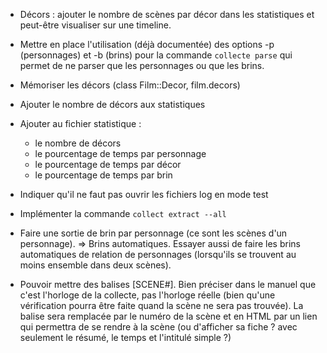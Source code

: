 * Décors : ajouter le nombre de scènes par décor dans les statistiques et peut-être visualiser sur une timeline.

* Mettre en place l'utilisation (déjà documentée) des options -p (personnages) et -b (brins) pour la commande `collecte parse` qui permet de ne parser que les personnages ou que les brins.

* Mémoriser les décors (class Film::Decor, film.decors)
* Ajouter le nombre de décors aux statistiques


* Ajouter au fichier statistique :
  - le nombre de décors
  - le pourcentage de temps par personnage
  - le pourcentage de temps par décor
  - le pourcentage de temps par brin

* Indiquer qu'il ne faut pas ouvrir les fichiers log en mode test

* Implémenter la commande `collect extract --all`

* Faire une sortie de brin par personnage (ce sont les scènes d'un personnage). => Brins automatiques.
  Essayer aussi de faire les brins automatiques de relation de personnages (lorsqu'ils se trouvent au moins ensemble dans deux scènes).

* Pouvoir mettre des balises [SCENE#<horloge>]. Bien préciser dans le manuel que c'est l'horloge de la collecte, pas l'horloge réelle (bien qu'une vérification pourra être faite quand la scène ne sera pas trouvée).
  La balise sera remplacée par le numéro de la scène et en HTML par un lien qui permettra de se rendre à la scène (ou d'afficher sa fiche ? avec seulement le résumé, le temps et l'intitulé simple ?)
